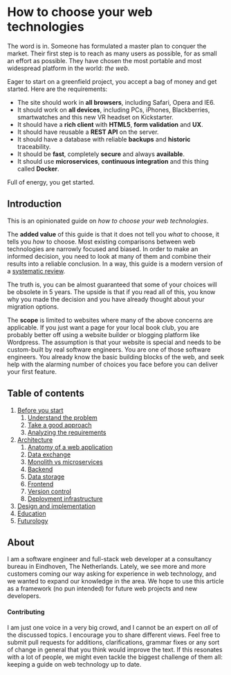 # How to choose your web technologies

The word is in. Someone has formulated a master plan to conquer the market.
Their first step is to reach as many users as possible,
for as small an effort as possible. They have chosen the most portable and
most widespread platform in the world: *the web*.

Eager to start on a greenfield project, you accept a bag of money and get started.
Here are the requirements:

- The site should work in **all browsers**, including Safari, Opera and IE6.
- It should work on **all devices**, including PCs, iPhones,
  Blackberries, smartwatches and this new VR headset on Kickstarter.
- It should have a **rich client** with **HTML5**, **form validation** and **UX**.
- It should have reusable a **REST API** on the server.
- It should have a database with reliable **backups** and **historic** traceability.
- It should be **fast**, completely **secure** and always **available**.
- It should use **microservices**, **continuous integration** and this thing called **Docker**.

Full of energy, you get started.

## Introduction

This is an opinionated guide on *how to choose your web technologies*. 

The **added value** of this guide is that it does not tell you *what* to choose, it tells you *how* to choose. Most existing comparisons between web technologies are narrowly focused and biased. In order to make an informed decision, you need to look at many of them and combine their results into a reliable conclusion. In a way, this guide is a modern version of a [systematic review](https://en.wikipedia.org/wiki/Systematic_review).

The truth is, you can be almost guaranteed that some of your choices will be obsolete in 5 years. The upside is that if you read all of this, you know why you made the decision and you have already thought about your migration options.

The **scope** is limited to websites where many of the above concerns are applicable.
If you just want a page for your local book club, you are probably better off using a website builder or blogging platform like Wordpress. The assumption is that your website is special and needs to be custom-built by real
software engineers. You are one of those software engineers. You already know the basic building blocks of the web, and seek help with the alarming number of choices you face before you can deliver your first feature.


## Table of contents

1. [Before you start](./analysis.md)
	1. [Understand the problem](./analysis.md#understand-the-problem)
	2. [Take a good approach](./analysis.md#take-a-good-approach)
	3. [Analyzing the requirements](./analysis.md#requirements.md)
3. [Architecture](./architecture.md)
	1. [Anatomy of a web application](./architecture.md#anatomy-of-a-web-application)
	2. [Data exchange](./architecture.md#data-exchange)
	3. [Monolith vs microservices](./architecture.md#monolith-vs-microservices)
	4. [Backend](./architecture.md#backend)
	5. [Data storage](./architecture.md#data-storage)
	6. [Frontend](./architecture.md#frontend)
	7. [Version control](./architecture.md#version-control)
	7. [Deployment infrastructure](./architecture.md#deployment-infrastructure)
4. [Design and implementation](./design-and-implementation.md)
5. [Education](./education.md)
6. [Futurology](./futurology.md)


## About
I am a software engineer and full-stack web developer at a consultancy bureau in Eindhoven, The Netherlands. Lately, we see more and more customers coming our way asking for experience in web technology, and we wanted to expand our knowledge in the area. We hope to use this article as a framework (no pun intended) for future web projects and new developers.

#### Contributing
I am just one voice in a very big crowd, and I cannot be an expert on *all* of the discussed topics. I encourage you to share different views. Feel free to submit pull requests for additions, clarifications, grammar fixes or any sort of change in general that you think would improve the text. If this resonates with a lot of people,
we might even tackle the biggest challenge of them all: keeping a guide on web technology up to date.


